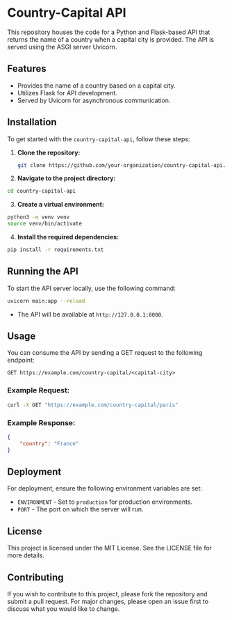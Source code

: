# Country-Capital API

This repository houses the code for a Python and Flask-based API that returns the name of a country when a capital city is provided. The API is served using the ASGI server Uvicorn.

## Features

- Provides the name of a country based on a capital city.
- Utilizes Flask for API development.
- Served by Uvicorn for asynchronous communication.

## Installation

To get started with the `country-capital-api`, follow these steps:

1. **Clone the repository:**
   ```bash
   git clone https://github.com/your-organization/country-capital-api.git
   ```
2. **Navigate to the project directory:**
  ```bash
  cd country-capital-api
  ```
3. **Create a virtual environment:**
  ```bash
  python3 -m venv venv
  source venv/bin/activate
  ```
4. **Install the required dependencies:**
  ```bash
  pip install -r requirements.txt
  ```

## Running the API

To start the API server locally, use the following command:
```bash
uvicorn main:app --reload
```
- The API will be available at `http://127.0.0.1:8000`.

## Usage

You can consume the API by sending a GET request to the following endpoint:
```arduino
GET https://example.com/country-capital/<capital-city>
```

### Example Request:
```bash
curl -X GET "https://example.com/country-capital/paris"
```
### Example Response:
```json
{
    "country": "France"
}
```

## Deployment

For deployment, ensure the following environment variables are set:

- `ENVIRONMENT` - Set to `production` for production environments.
- `PORT` - The port on which the server will run.

## License

This project is licensed under the MIT License. See the LICENSE file for more details.

## Contributing

If you wish to contribute to this project, please fork the repository and submit a pull request.
For major changes, please open an issue first to discuss what you would like to change.
